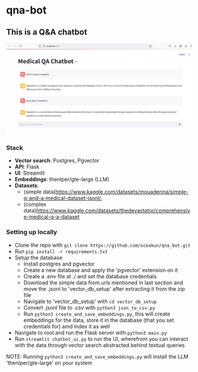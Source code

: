 # qna-bot

## This is a Q&A chatbot
![alt text](./assets/qna_bot.png)

### Stack

- **Vector search**: Postgres, Pgvector
- **API**: Flask
- **UI**: Streamlit
- **Embeddings**: thenlper/gte-large (LLM)
- **Datasets**: 
  - (simple data)https://www.kaggle.com/datasets/mouadenna/simple-q-and-a-medical-dataset-jsonl/, 
  - (complex data)https://www.kaggle.com/datasets/thedevastator/comprehensive-medical-q-a-dataset

### Setting up locally
- Clone the repo with `git clone https://github.com/oceakun/qna_bot.git`
- Run `pip install -r requirements.txt`
- Setup the database
  - Install postgres and pgvector
  - Create a new database and apply the 'pgvector' extension on it
  - Create a .env file at ./ and set the database credentials
  - Download the simple data from urls mentioned in last section and move the .jsonl to 'vector_db_setup' after extracting it from the zip file
  - Navigate to 'vector_db_setup' with `cd vector_db_setup` 
  - Convert .jsonl file to .csv with `python3 json_to_csv.py`
  - Run `python3 create_and_save_embeddings.py`, this will create embeddings for the data, store it in the database (that you set credentials for) amd index it as well
- Navigate to root and run the Flask server with `python3 main.py`
- Run `streamlit chatbot_ui.py` to run the UI, wherefrom you can interact with the data through vector search abstracted behind textual queries


NOTE: Running `python3 create_and_save_embeddings.py` will install the LLM 'thenlper/gte-large' on your system